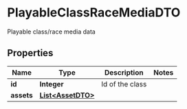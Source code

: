 

# PlayableClassRaceMediaDTO

Playable class/race media data

## Properties

Name | Type | Description | Notes
------------ | ------------- | ------------- | -------------
**id** | **Integer** | Id of the class | 
**assets** | [**List&lt;AssetDTO&gt;**](AssetDTO.md) |  | 



